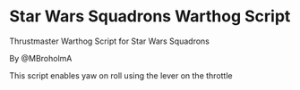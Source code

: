 # Star Wars Squadrons Warthog Script
Thrustmaster Warthog Script for Star Wars Squadrons

By @MBroholmA

This script enables yaw on roll using the lever on the throttle


